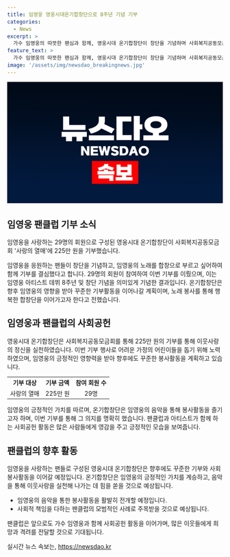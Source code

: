 ```yaml
---
title: 임영웅 영웅시대온기합창단으로 8주년 기념 기부
categories:
  - News
excerpt: >
  가수 임영웅의 따뜻한 팬심과 함께, 영웅시대 온기합창단이 창단을 기념하며 사회복지공동모금회 사랑의 열매에 225만 원을 기부했다. 회원 29명은 노래로 사랑의 열매에 기부하고 싶어 함께 모인 것으로, 이번 기부는 임영웅의 데뷔 8주년을 기념하며 어려운 가정의 어린이들을 돕는 데 사용될 예정이다. 또한, 온기합창단은 앞으로도 꾸준한 기부활동을 이어가고자 한다고 전했다.
feature_text: >
  가수 임영웅의 따뜻한 팬심과 함께, 영웅시대 온기합창단이 창단을 기념하며 사회복지공동모금회 사랑의 열매에 225만 원을 기부했다. 회원 29명은 노래로 사랑의 열매에 기부하고 싶어 함께 모인 것으로, 이번 기부는 임영웅의 데뷔 8주년을 기념하며 어려운 가정의 어린이들을 돕는 데 사용될 예정이다. 또한, 온기합창단은 앞으로도 꾸준한 기부활동을 이어가고자 한다고 전했다.
image: '/assets/img/newsdao_breakingnews.jpg'
---
```


<p><img src="/assets/img/newsdao_breakingnews.jpg" alt="bookingtag 속보" /></p>

<h2 data-ke-size="size26">임영웅 팬클럽 기부 소식</h2>

<p>임영웅을 사랑하는 29명의 회원으로 구성된 영웅시대 온기합창단이 사회복지공동모금회 '사랑의 열매'에 225만 원을 기부했습니다.</p>

<p data-ke-size="size16">임영웅을 응원하는 팬들이 창단을 기념하고, 임영웅의 노래를 합창으로 부르고 싶어하여 함께 기부를 결심했다고 합니다. 29명의 회원이 참여하여 이번 기부를 이뤘으며, 이는 임영웅 아티스트 데뷔 8주년 및 창단 기념을 의미있게 기념한 결과입니다. 온기합창단은 향후 임영웅의 영향을 받아 꾸준한 기부활동을 이어나갈 계획이며, 노래 봉사를 통해 행복한 합창단을 이어가고자 한다고 전했습니다.</p>

<h2 data-ke-size="size26">임영웅과 팬클럽의 사회공헌</h2>

<p>영웅시대 온기합창단은 사회복지공동모금회를 통해 225만 원의 기부를 통해 이웃사랑의 정신을 실천하였습니다. 이번 기부 행사로 어려운 가정의 어린이들을 돕기 위해 노력하였으며, 임영웅의 긍정적인 영향력을 받아 향후에도 꾸준한 봉사활동을 계획하고 있습니다.</p>

<table>
  <tr>
    <td style="text-align: center; height: 17px;"><b>기부 대상</b></td>
    <td style="text-align: center; height: 17px;"><b>기부 금액</b></td>
    <td style="text-align: center; height: 17px;"><b>참여 회원 수</b></td>
  </tr>
  <tr>
    <td style="text-align: center; height: 17px;">사랑의 열매</td>
    <td style="text-align: center; height: 17px;">225만 원</td>
    <td style="text-align: center; height: 17px;">29명</td>
  </tr>
</table>

<p data-ke-size="size16">임영웅의 긍정적인 가치를 따르며, 온기합창단은 임영웅의 음악을 통해 봉사활동을 즐기고자 하며, 이번 기부를 통해 그 의지를 명확히 했습니다. 팬클럽과 아티스트가 함께 하는 사회공헌 활동은 많은 사람들에게 영감을 주고 긍정적인 모습을 보여줍니다.</p>

<h2 data-ke-size="size26">팬클럽의 향후 활동</h2>

<p>임영웅을 사랑하는 팬들로 구성된 영웅시대 온기합창단은 향후에도 꾸준한 기부와 사회봉사활동을 이어갈 예정입니다. 온기합창단은 임영웅의 긍정적인 가치를 계승하고, 음악을 통해 이웃사랑을 실천해 나가는 데 힘을 쏟을 것으로 예상됩니다.</p>

<ul>
  <li>임영웅의 음악을 통한 봉사활동을 활발히 전개할 예정입니다.</li>
  <li>사회적 책임을 다하는 팬클럽의 모범적인 사례로 주목받을 것으로 예상됩니다.</li>
</ul>

<p data-ke-size="size16">팬클럽은 앞으로도 가수 임영웅과 함께 사회공헌 활동을 이어가며, 많은 이웃들에게 희망과 격려를 전달할 것으로 기대됩니다.</p>
실시간 뉴스 속보는, <a href="https://newsdao.kr" rel="dofollow">https://newsdao.kr</a>


